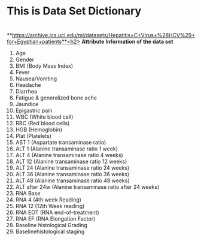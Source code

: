# This is Data Set Dictionary <h1> 

**https://archive.ics.uci.edu/ml/datasets/Hepatitis+C+Virus+%28HCV%29+for+Egyptian+patients**<h2>
**Attribute Information of the data set**
1.  Age 
2.  Gender 
3.  BMI (Body Mass Index)
4.  Fever 
5.  Nausea/Vomting 
6.  Headache 
7.  Diarrhea 
8.  Fatigue & generalized bone ache 
9.  Jaundice 
10. Epigastric pain 
11. WBC (White blood cell)
12. RBC (Red blood cells)
13. HGB (Hemoglobin)
14. Plat (Platelets)
15. AST 1 (Aspartate transaminase ratio)
16. ALT 1 (Alanine transaminase ratio 1 week)
17. ALT 4 (Alanine transaminase ratio 4 weeks)
18. ALT 12 (Alanine transaminase ratio 12 weeks)
19. ALT 24 (Alanine transaminase ratio 24 weeks)
20. ALT 36 (Alanine transaminase ratio 36 weeks)
21. ALT 48 (Alanine transaminase ratio 48 weeks)
22. ALT after 24w (Alanine transaminase ratio  after 24 weeks)
23. RNA Base 
24. RNA 4  (4th week Reading)
25. RNA 12  (12th Week reading)
26. RNA EOT (RNA end-of-treatment)
27. RNA EF (RNA Elongation Factor)
28. Baseline histological Grading 
29. Baselinehistological staging 
